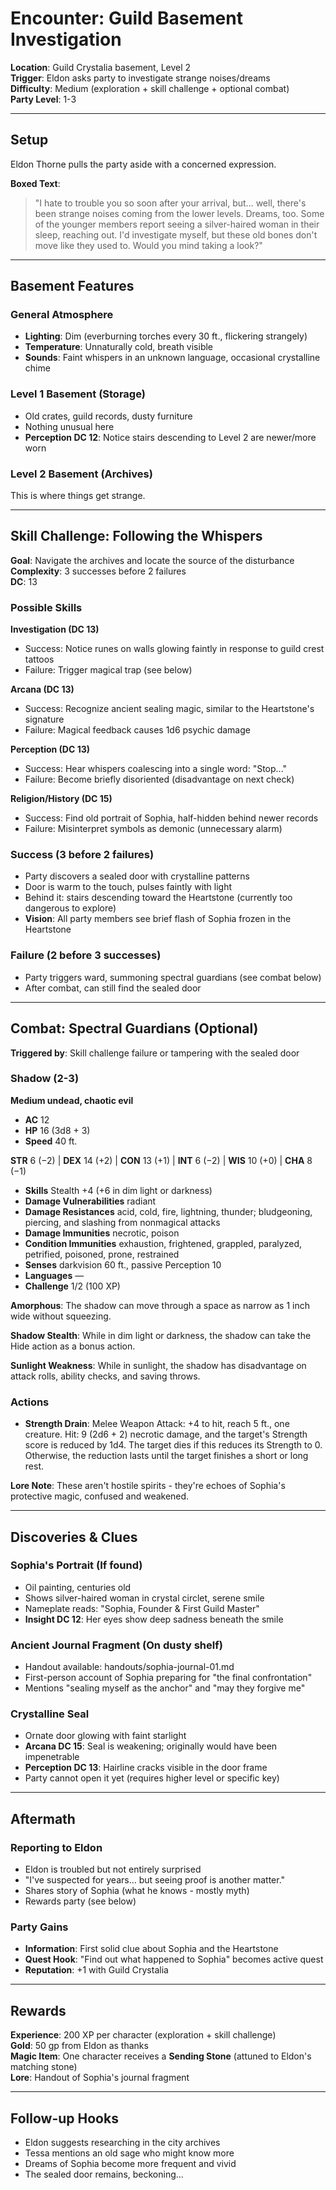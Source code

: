 # Encounter: Guild Basement Investigation

**Location**: Guild Crystalia basement, Level 2  
**Trigger**: Eldon asks party to investigate strange noises/dreams  
**Difficulty**: Medium (exploration + skill challenge + optional combat)  
**Party Level**: 1-3

---

## Setup

Eldon Thorne pulls the party aside with a concerned expression.

**Boxed Text**:
> "I hate to trouble you so soon after your arrival, but... well, there's been strange noises coming from the lower levels. Dreams, too. Some of the younger members report seeing a silver-haired woman in their sleep, reaching out. I'd investigate myself, but these old bones don't move like they used to. Would you mind taking a look?"

---

## Basement Features

### General Atmosphere
- **Lighting**: Dim (everburning torches every 30 ft., flickering strangely)
- **Temperature**: Unnaturally cold, breath visible
- **Sounds**: Faint whispers in an unknown language, occasional crystalline chime

### Level 1 Basement (Storage)
- Old crates, guild records, dusty furniture
- Nothing unusual here
- **Perception DC 12**: Notice stairs descending to Level 2 are newer/more worn

### Level 2 Basement (Archives)
This is where things get strange.

---

## Skill Challenge: Following the Whispers

**Goal**: Navigate the archives and locate the source of the disturbance  
**Complexity**: 3 successes before 2 failures  
**DC**: 13

### Possible Skills

**Investigation (DC 13)**
- Success: Notice runes on walls glowing faintly in response to guild crest tattoos
- Failure: Trigger magical trap (see below)

**Arcana (DC 13)**
- Success: Recognize ancient sealing magic, similar to the Heartstone's signature
- Failure: Magical feedback causes 1d6 psychic damage

**Perception (DC 13)**
- Success: Hear whispers coalescing into a single word: "Stop..."
- Failure: Become briefly disoriented (disadvantage on next check)

**Religion/History (DC 15)**
- Success: Find old portrait of Sophia, half-hidden behind newer records
- Failure: Misinterpret symbols as demonic (unnecessary alarm)

### Success (3 before 2 failures)
- Party discovers a sealed door with crystalline patterns
- Door is warm to the touch, pulses faintly with light
- Behind it: stairs descending toward the Heartstone (currently too dangerous to explore)
- **Vision**: All party members see brief flash of Sophia frozen in the Heartstone

### Failure (2 before 3 successes)
- Party triggers ward, summoning spectral guardians (see combat below)
- After combat, can still find the sealed door

---

## Combat: Spectral Guardians (Optional)

**Triggered by**: Skill challenge failure or tampering with the sealed door

### Shadow (2-3)
**Medium undead, chaotic evil**

- **AC** 12
- **HP** 16 (3d8 + 3)
- **Speed** 40 ft.

**STR** 6 (−2) | **DEX** 14 (+2) | **CON** 13 (+1) | **INT** 6 (−2) | **WIS** 10 (+0) | **CHA** 8 (−1)

- **Skills** Stealth +4 (+6 in dim light or darkness)
- **Damage Vulnerabilities** radiant
- **Damage Resistances** acid, cold, fire, lightning, thunder; bludgeoning, piercing, and slashing from nonmagical attacks
- **Damage Immunities** necrotic, poison
- **Condition Immunities** exhaustion, frightened, grappled, paralyzed, petrified, poisoned, prone, restrained
- **Senses** darkvision 60 ft., passive Perception 10
- **Languages** —
- **Challenge** 1/2 (100 XP)

**Amorphous**: The shadow can move through a space as narrow as 1 inch wide without squeezing.

**Shadow Stealth**: While in dim light or darkness, the shadow can take the Hide action as a bonus action.

**Sunlight Weakness**: While in sunlight, the shadow has disadvantage on attack rolls, ability checks, and saving throws.

### Actions
- **Strength Drain**: Melee Weapon Attack: +4 to hit, reach 5 ft., one creature. Hit: 9 (2d6 + 2) necrotic damage, and the target's Strength score is reduced by 1d4. The target dies if this reduces its Strength to 0. Otherwise, the reduction lasts until the target finishes a short or long rest.

**Lore Note**: These aren't hostile spirits - they're echoes of Sophia's protective magic, confused and weakened.

---

## Discoveries & Clues

### Sophia's Portrait (If found)
- Oil painting, centuries old
- Shows silver-haired woman in crystal circlet, serene smile
- Nameplate reads: "Sophia, Founder & First Guild Master"
- **Insight DC 12**: Her eyes show deep sadness beneath the smile

### Ancient Journal Fragment (On dusty shelf)
- Handout available: handouts/sophia-journal-01.md
- First-person account of Sophia preparing for "the final confrontation"
- Mentions "sealing myself as the anchor" and "may they forgive me"

### Crystalline Seal
- Ornate door glowing with faint starlight
- **Arcana DC 15**: Seal is weakening; originally would have been impenetrable
- **Perception DC 13**: Hairline cracks visible in the door frame
- Party cannot open it yet (requires higher level or specific key)

---

## Aftermath

### Reporting to Eldon
- Eldon is troubled but not entirely surprised
- "I've suspected for years... but seeing proof is another matter."
- Shares story of Sophia (what he knows - mostly myth)
- Rewards party (see below)

### Party Gains
- **Information**: First solid clue about Sophia and the Heartstone
- **Quest Hook**: "Find out what happened to Sophia" becomes active quest
- **Reputation**: +1 with Guild Crystalia

---

## Rewards

**Experience**: 200 XP per character (exploration + skill challenge)  
**Gold**: 50 gp from Eldon as thanks  
**Magic Item**: One character receives a **Sending Stone** (attuned to Eldon's matching stone)  
**Lore**: Handout of Sophia's journal fragment

---

## Follow-up Hooks

- Eldon suggests researching in the city archives
- Tessa mentions an old sage who might know more
- Dreams of Sophia become more frequent and vivid
- The sealed door remains, beckoning...